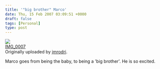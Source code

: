 ```yaml
---
title: '"big brother" Marco'
date: Thu, 15 Feb 2007 03:09:51 +0000
draft: false
tags: [Personal]
type: post
---
```


[![](http://farm1.static.flickr.com/145/390755516_91fcec5e9d_m.jpg)](http://www.flickr.com/photos/jmrodri/390755516/ "photo sharing")  
[IMG\_0007](http://www.flickr.com/photos/jmrodri/390755516/)  
Originally uploaded by [jmrodri](http://www.flickr.com/people/jmrodri/).

Marco goes from being the baby, to being a 'big brother'. He is so excited.